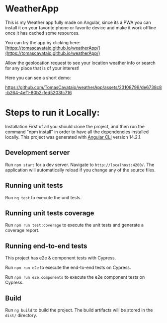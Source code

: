 # WeatherApp

This is my Weather app fully made on Angular, since its a PWA you can install it on your favorite phone or favorite device and make it work offline once it has cached some resources.

You can try the app by clicking here: [https://tomascavataio.github.io/weatherApp/](https://tomascavataio.github.io/weatherApp/)

Allow the geolocation request to see your location weather info or search for any place that is of your interest!

Here you can see a short demo:

https://github.com/TomasCavataio/weatherApp/assets/23108799/de6738c8-b264-4ef1-80b2-fed5203fc716

# Steps to run it Locally:

Installation
First of all you should clone the project, and then run the command "npm install" in order to have all the dependencies installed locally.
This project was generated with [Angular CLI](https://github.com/angular/angular-cli) version 14.2.1.

## Development server

Run `npm start` for a dev server. Navigate to `http://localhost:4200/`. The application will automatically reload if you change any of the source files.

## Running unit tests

Run `ng test` to execute the unit tests.

## Running unit tests coverage

Run `npm run test:coverage` to execute the unit tests and generate a coverage report.

## Running end-to-end tests

This project has e2e & component tests with Cypress.

Run `npm run e2e` to execute the end-to-end tests on Cypress.

Run `npm run e2e:components` to execute the e2e component tests on Cypress.

## Build

Run `ng build` to build the project. The build artifacts will be stored in the `dist/` directory.
